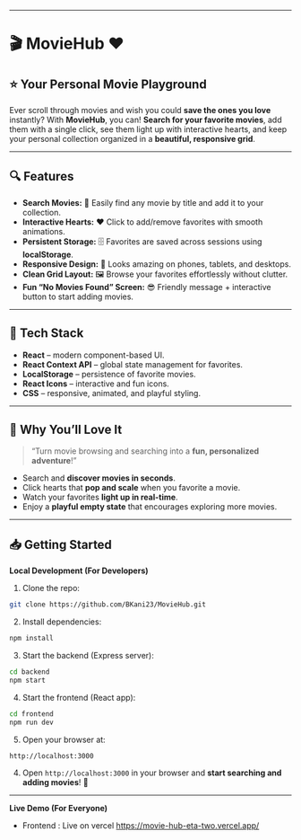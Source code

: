 

---

# 🎬 MovieHub ❤️

## ⭐ Your Personal Movie Playground

Ever scroll through movies and wish you could **save the ones you love** instantly?
With **MovieHub**, you can! **Search for your favorite movies**, add them with a single click, see them light up with interactive hearts, and keep your personal collection organized in a **beautiful, responsive grid**.

---

## 🔍 Features

* **Search Movies:** 🔎 Easily find any movie by title and add it to your collection.
* **Interactive Hearts:** ❤️ Click to add/remove favorites with smooth animations.
* **Persistent Storage:** 🗄️ Favorites are saved across sessions using **localStorage**.
* **Responsive Design:** 📱 Looks amazing on phones, tablets, and desktops.
* **Clean Grid Layout:** 🖼️ Browse your favorites effortlessly without clutter.
* **Fun “No Movies Found” Screen:** 😎 Friendly message + interactive button to start adding movies.

---

## 🚀 Tech Stack

* **React** – modern component-based UI.
* **React Context API** – global state management for favorites.
* **LocalStorage** – persistence of favorite movies.
* **React Icons** – interactive and fun icons.
* **CSS** – responsive, animated, and playful styling.

---

## 🎨 Why You’ll Love It

> “Turn movie browsing and searching into a **fun, personalized adventure**!”

* Search and **discover movies in seconds**.
* Click hearts that **pop and scale** when you favorite a movie.
* Watch your favorites **light up in real-time**.
* Enjoy a **playful empty state** that encourages exploring more movies.

---

## 📥 Getting Started

**Local Development (For Developers)**

1. Clone the repo:

```bash
git clone https://github.com/BKani23/MovieHub.git
```

2. Install dependencies:

```bash
npm install
```
3. Start the backend (Express server):

```bash 
cd backend
npm start
```

4. Start the frontend (React app):

```bash
cd frontend
npm run dev
```

5. Open your browser at:

```bash
http://localhost:3000
```

4. Open `http://localhost:3000` in your browser and **start searching and adding movies**! 🎉

---

**Live Demo (For Everyone)**

* Frontend : Live on vercel https://movie-hub-eta-two.vercel.app/


